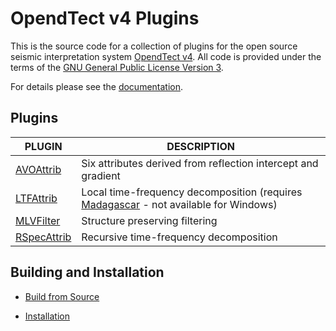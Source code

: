 # OpendTect v4 Plugins 

This is the source code for a collection of plugins for the open source seismic interpretation system [OpendTect v4](http://www.opendtect.org). All code is provided under the terms of the [GNU General Public License Version 3](./LICENSE.txt).

For details please see the [documentation](http://waynegm.github.io/OpendTect-Plugin-Wiki/).

## Plugins

| PLUGIN | DESCRIPTION |
|--------|-------------|
| [AVOAttrib](http://waynegm.github.io/OpendTect-Plugin-Wiki/en/#!pages/AVOAttrib/AVOAttrib.md) | Six attributes derived from reflection intercept and gradient |
| [LTFAttrib](http://waynegm.github.io/OpendTect-Plugin-Wiki/en/#!pages/LTFAttrib/LTFAttrib.md) | Local time-frequency decomposition (requires [Madagascar](www.ahay.org) - not available for Windows) |
| [MLVFilter](http://waynegm.github.io/OpendTect-Plugin-Wiki/en/#!pages/MLVFilter/MLVFilter.md) | Structure preserving filtering |
| [RSpecAttrib](http://waynegm.github.io/OpendTect-Plugin-Wiki/en/#!pages/RSpecAttrib/RSpecAttrib.md) | Recursive time-frequency decomposition |

## Building and Installation

* [Build from Source](http://waynegm.github.io/OpendTect-Plugin-Wiki/en/#!pages/building-from-source.md)

* [Installation](http://waynegm.github.io/OpendTect-Plugin-Wiki/en/#!pages/installation.md)
